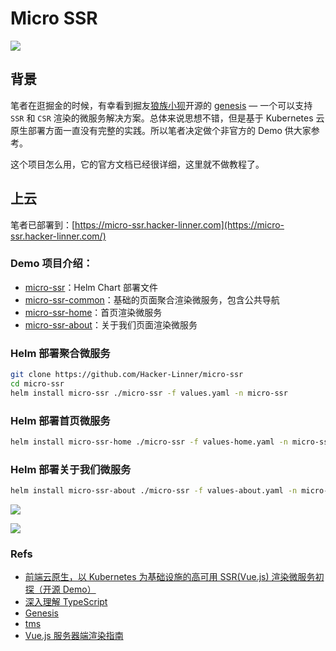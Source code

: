 # Micro SSR


![](https://img2020.cnblogs.com/blog/436453/202012/436453-20201207102648809-1655234126.png)

## 背景
笔者在逛掘金的时候，有幸看到掘友[狼族小狈](https://juejin.cn/user/219558054215229)开源的 [genesis](https://github.com/fmfe/genesis) — 一个可以支持 `SSR` 和 `CSR` 渲染的微服务解决方案。总体来说思想不错，但是基于 Kubernetes 云原生部署方面一直没有完整的实践。所以笔者决定做个非官方的 Demo 供大家参考。

这个项目怎么用，它的官方文档已经很详细，这里就不做教程了。

## 上云

笔者已部署到：[https://micro-ssr.hacker-linner.com](https://micro-ssr.hacker-linner.com/)

### Demo 项目介绍：
* [micro-ssr](https://github.com/Hacker-Linner/micro-ssr)：Helm Chart 部署文件
* [micro-ssr-common](https://github.com/Hacker-Linner/micro-ssr-common)：基础的页面聚合渲染微服务，包含公共导航
* [micro-ssr-home](https://github.com/Hacker-Linner/micro-ssr-home)：首页渲染微服务
* [micro-ssr-about](https://github.com/Hacker-Linner/micro-ssr-about)：关于我们页面渲染微服务

### Helm 部署聚合微服务

```sh
git clone https://github.com/Hacker-Linner/micro-ssr
cd micro-ssr
helm install micro-ssr ./micro-ssr -f values.yaml -n micro-ssr
```

### Helm 部署首页微服务

```sh
helm install micro-ssr-home ./micro-ssr -f values-home.yaml -n micro-ssr
```

### Helm 部署关于我们微服务

```sh
helm install micro-ssr-about ./micro-ssr -f values-about.yaml -n micro-ssr
```

![](https://img2020.cnblogs.com/blog/436453/202012/436453-20201207102707377-1005837617.png)

![](https://img2020.cnblogs.com/blog/436453/202012/436453-20201207102715529-518851577.png)


### Refs

* [前端云原生，以 Kubernetes 为基础设施的高可用 SSR(Vue.js) 渲染微服务初探（开源 Demo）](https://mp.weixin.qq.com/s/N5cZYdqZlnR2EHH33hSwCg)
* [深入理解 TypeScript](https://jkchao.github.io/typescript-book-chinese/project/namespaces.html)
* [Genesis](https://fmfe.github.io/genesis-docs/)
* [tms](https://followmetech.github.io/tms/)
* [Vue.js 服务器端渲染指南](https://ssr.vuejs.org/zh/)